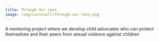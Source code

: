 ```yaml
---
title: Through Our Lens 
image: /img/carousell/through-our-lens.png
---
```

A mentoring project where we develop child advocates who can protect themselves and their peers from sexual violence against children